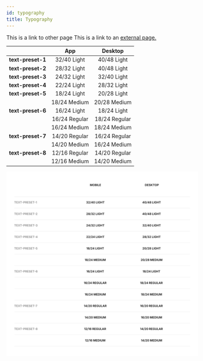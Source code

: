 ```yaml
---
id: typography
title: Typography
---
```


This is a link to other page This is a link to an [external page.](http://www.example.com/)


|                   |      App      |    Desktop    |
| :---------------- | :-----------: | :-----------: |
| **text-preset-1** |  32/40 Light  |  40/48 Light  |
| **text-preset-2** |  28/32 Light  |  40/48 Light  |
| **text-preset-3** |  24/32 Light  |  32/40 Light  |
| **text-preset-4** |  22/24 Light  |  28/32 Light  |
| **text-preset-5** |  18/24 Light  |  20/28 Light  |
|                   | 18/24 Medium  | 20/28 Medium  |
| **text-preset-6** |  16/24 Light  |  18/24 Light  |
|                   | 16/24 Regular | 18/24 Regular |
|                   | 16/24 Medium  | 18/24 Medium  |
| **text-preset-7** | 14/20 Regular | 16/24 Regular |
|                   | 14/20 Medium  | 16/24 Medium  |
| **text-preset-8** | 12/16 Regular | 14/20 Regular |
|                   | 12/16 Medium  | 14/20 Medium  |



![](../img/equivalenceTypographyTable.svg)